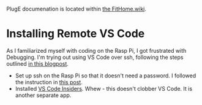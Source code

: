 PlugE documenation is located within [the FitHome.wiki](https://github.com/BitKnitting/FitHome/wiki/PlugE).
# Installing Remote VS Code
As I familiarized myself with coding on the Rasp Pi, I got frustrated with Debugging.  I'm trying out using VS Code over ssh, following the steps outlined [in this blogpost](https://www.hanselman.com/blog/VisualStudioCodeRemoteDevelopmentOverSSHToARaspberryPiIsButter.aspx).
- Set up ssh on the Rasp Pi so that it doesn't need a password.  I followed the instruction in [this post](https://www.hanselman.com/blog/VisualStudioCodeRemoteDevelopmentOverSSHToARaspberryPiIsButter.aspx).
- Installed [VS Code Insiders](https://code.visualstudio.com/insiders/?WT.mc_id=-blog-scottha).  Whew - this doesn't clobber VS Code.  It is another separate app.
